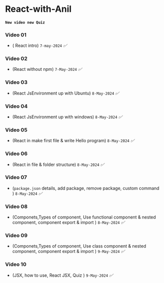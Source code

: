 # React-with-Anil

#### `New video new Quiz`

### Video 01 
* ( React intro) `7-may-2024` _✅_


### Video 02 
* (React without npm) `7-May-2024`  _✅_


### Video 03 
* (React JsEnvironment up with Ubuntu) `8-May-2024`  _✅_

### Video 04
* (React JsEnvironment up with windows) `8-May-2024`  _✅_

### Video 05
* (React in make first file & write Hello program) `8-May-2024`  _✅_

### Video 06
* (React in file & folder structure) `8-May-2024`  _✅_


### Video 07
* (`package.json` details, add package, remove package, custom command ) `8-May-2024`  _✅_


### Video 08
* (Componets,Types of component, Use functional component & nested component, component export & import ) `8-May-2024`  _✅_

### Video 09
* (Componets,Types of component, Use class component & nested component, component export & import ) `9-May-2024`  _✅_

### Video 10
* (JSX, how to use, React JSX, Quiz ) `9-May-2024`  _✅_



